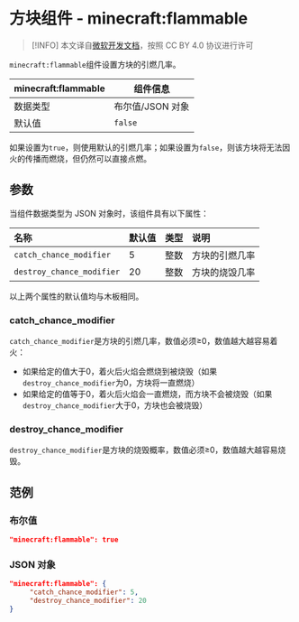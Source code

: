 # 方块组件 - minecraft:flammable

> [!INFO]
> 本文译自[微软开发文档](https://learn.microsoft.com/en-us/minecraft/creator/)，按照 CC BY 4.0 协议进行许可

`minecraft:flammable`组件设置方块的引燃几率。

| minecraft:flammable | 组件信息 |
| ----------------------- | -------- |
| 数据类型                |    布尔值/JSON 对象      |
| 默认值                  |     `false`      |

如果设置为`true`，则使用默认的引燃几率；如果设置为`false`，则该方块将无法因火的传播而燃烧，但仍然可以直接点燃。

## 参数

当组件数据类型为 JSON 对象时，该组件具有以下属性：

| 名称 | 默认值 | 类型 | 说明  |
|:----------|:----------|:----------|:----------|
|`catch_chance_modifier`| 5| 整数 | 方块的引燃几率 |
|`destroy_chance_modifier`| 20| 整数 | 方块的烧毁几率 |

以上两个属性的默认值均与木板相同。

### catch_chance_modifier
`catch_chance_modifier`是方块的引燃几率，数值必须≥0，数值越大越容易着火：

- 如果给定的值大于0，着火后火焰会燃烧到被烧毁（如果`destroy_chance_modifier`为0，方块将一直燃烧）
- 如果给定的值等于0，着火后火焰会一直燃烧，而方块不会被烧毁（如果`destroy_chance_modifier`大于0，方块也会被烧毁）

### destroy_chance_modifier
`destroy_chance_modifier`是方块的烧毁概率，数值必须≥0，数值越大越容易烧毁。

## 范例
### 布尔值
```json
"minecraft:flammable": true
```
### JSON 对象
```json
"minecraft:flammable": {
     "catch_chance_modifier": 5,
     "destroy_chance_modifier": 20
}
```
